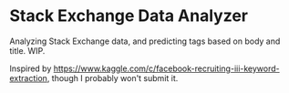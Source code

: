 Stack Exchange Data Analyzer
================

Analyzing Stack Exchange data, and predicting tags based on body and title. WIP.

Inspired by https://www.kaggle.com/c/facebook-recruiting-iii-keyword-extraction, though I probably won't submit it.
